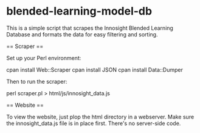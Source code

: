 blended-learning-model-db
=========================

This is a simple script that scrapes the Innosight Blended Learning Database and
formats the data for easy filtering and sorting.

== Scraper ==

Set up your Perl environment:

 cpan install Web::Scraper
 cpan install JSON
 cpan install Data::Dumper

Then to run the scraper:

 perl scraper.pl > html/js/innosight_data.js 

== Website ==

To view the website, just plop the html directory in a webserver. Make sure the innosight_data.js
file is in place first. There's no server-side code.
